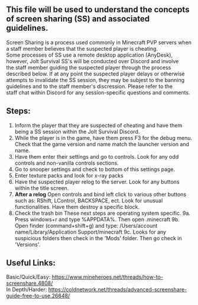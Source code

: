## This file will be used to understand the concepts of screen sharing (SS) and associated guidelines.

Screen Sharing is a process used commonly in Minecraft PVP servers when a staff member believes that the suspected player is cheating.  \
Some processes of SS use a remote desktop application (AnyDesk), however, Jolt Survival SS's will be conducted over Discord and involve \
the staff member guiding the suspected player through the process described below.  If at any point the suspected player delays or otherwise \
attempts to invalidate the SS session, they may be subjest to the banning guidelines and to the staff member's discression.  Please refer to the \
staff chat within Discord for any session-specific questions and comments.

## Steps:
1. Inform the player that they are suspected of cheating and have them being a SS session within the Jolt Survival Discord. 
2. While the player is in the game, have them press F3 for the debug menu.  Check that the game version and name match the launcher version and name. 
3. Have them enter their settings and go to controls.  Look for any odd controls and non-vanilla controls sections. 
4. Go to snooper settings and check to bottom of this settings page. 
5. Enter texture packs and look for x-ray packs 
6. Have the suspected player relog to the server.  Look for any buttons within the title screen. 
7. **After a relog** Open controls and bind left click to various other buttons such as: RShift, LControl, BACKSPACE, ect.  Look for unusual functionalities.  Have them destroy a specific block. 
8. Check the trash bin
These next steps are operating system specific. 
9a. Press windows+r and type %APPDATA%.  Then open .minecraft
9b. Open finder (command+shift+g) and type: /Users/account name/Library/Application Support/minecraft
9c. Looks for any suspicious folders then check in the 'Mods' folder.  Then go check in 'Versions'.


## Useful Links:
Basic/Quick/Easy:  https://www.mineheroes.net/threads/how-to-screenshare.4808/ \
In Depth/Harder:   https://coldnetwork.net/threads/advanced-screenshare-guide-free-to-use.26648/
